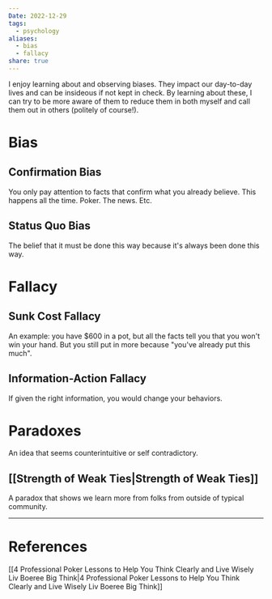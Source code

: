 ```yaml
---
Date: 2022-12-29
tags:
  - psychology
aliases:
  - bias
  - fallacy
share: true
---
```


I enjoy learning about and observing biases. They impact our day-to-day lives and can be insideous if not kept in check. By learning about these, I can try to be more aware of them to reduce them in both myself and call them out in others (politely of course!).
# Bias
## Confirmation Bias
You only pay attention to facts that confirm what you already believe. This happens all the time. Poker. The news. Etc.

## Status Quo Bias
The belief that it must be done this way because it's always been done this way.

# Fallacy
## Sunk Cost Fallacy
An example: you have $600 in a pot, but all the facts tell you that you won't win your hand. But you still put in more because "you've already put this much".

## Information-Action Fallacy
If given the right information, you would change your behaviors.

# Paradoxes
An idea that seems counterintuitive or self contradictory.
## [[Strength of Weak Ties|Strength of Weak Ties]]
A paradox that shows we learn more from folks from outside of typical community.


---
# References
[[4 Professional Poker Lessons to Help You Think Clearly and Live Wisely  Liv Boeree  Big Think|4 Professional Poker Lessons to Help You Think Clearly and Live Wisely  Liv Boeree  Big Think]]